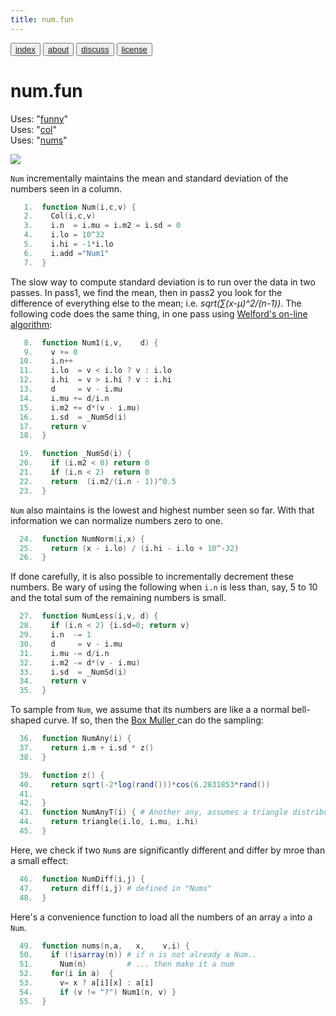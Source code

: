 ```yaml
---
title: num.fun
---
```


<button class="button button1"><a href="/fun/index">index</a></button>   <button class="button button2"><a href="/fun/ABOUT">about</a></button>   <button class="button button1"><a href="http://github.com/timm/fun/issues">discuss</a></button>    <button class="button button2"><a href="/fun/license">license</a></button> <br>



# num.fun
Uses:  "[funny](funny)"<br>
Uses:  "[col](col)"<br>
Uses:  "[nums](nums)"<br>

<img src="http://yuml.me/diagram/plain;dir:lr/class/[Col|n = 0]^-[Num|mu = 0; m2 = 0; lo; hi| Num1(); NumNorm();NumLess();NumAny()]">

`Num` incrementally  maintains the mean and standard deviation of
the numbers seen in a column.

```awk
   1.  function Num(i,c,v) {
   2.    Col(i,c,v)
   3.    i.n  = i.mu = i.m2 = i.sd = 0
   4.    i.lo = 10^32 
   5.    i.hi = -1*i.lo
   6.    i.add ="Num1" 
   7.  }
```

The slow way to compute standard deviation is to run over the data
in two passes. In pass1, we find the mean, then in pass2 you look
for the difference of everything else to the mean; i.e.
_sqrt(&sum;(x-&mu;)^2/(n-1))_.  The following code does the same
thing, in one pass using 
[Welford's on-line algorithm](https://en.wikipedia.org/wiki/Algorithms_for_calculating_variance#Welford's_online_algorithm):

```awk
   8.  function Num1(i,v,    d) {
   9.    v += 0
  10.    i.n++
  11.    i.lo  = v < i.lo ? v : i.lo
  12.    i.hi  = v > i.hi ? v : i.hi
  13.    d     = v - i.mu
  14.    i.mu += d/i.n
  15.    i.m2 += d*(v - i.mu)
  16.    i.sd  = _NumSd(i)
  17.    return v
  18.  }
```

```awk
  19.  function _NumSd(i) {
  20.    if (i.m2 < 0) return 0
  21.    if (i.n < 2)  return 0
  22.    return  (i.m2/(i.n - 1))^0.5
  23.  }
```

`Num` also maintains is the lowest and highest number seen so far. With
that information we can normalize numbers zero to one.

```awk
  24.  function NumNorm(i,x) {
  25.    return (x - i.lo) / (i.hi - i.lo + 10^-32)
  26.  }
```

If done carefully, it is also possible to incrementally decrement
these numbers.  Be wary of using the following when `i.n` is less
than, say, 5 to 10 and the total sum of the remaining numbers is
small.

```awk
  27.  function NumLess(i,v, d) {
  28.    if (i.n < 2) {i.sd=0; return v}
  29.    i.n  -= 1
  30.    d     = v - i.mu
  31.    i.mu -= d/i.n
  32.    i.m2 -= d*(v - i.mu)
  33.    i.sd  = _NumSd(i)
  34.    return v
  35.  }
```

To sample from `Num`, we assume that its numbers are like a a normal
bell-shaped curve. If so,  then the [Box Muller
](https://people.maths.ox.ac.uk/gilesm/mc/mc/lec1.pdf) can do the
sampling:

```awk
  36.  function NumAny(i) { 
  37.    return i.m + i.sd * z()
  38.  }
```

```awk
  39.  function z() {
  40.    return sqrt(-2*log(rand()))*cos(6.2831853*rand())
  41.  
  42.  }
  43.  function NumAnyT(i) { # Another any, assumes a triangle distribution
  44.    return triangle(i.lo, i.mu, i.hi)
  45.  }
```

Here, we check if two `Num`s are significantly different
and differ by mroe than a small effect:

```awk
  46.  function NumDiff(i,j) {
  47.    return diff(i,j) # defined in "Nums"
  48.  }
```

Here's a convenience function to load all the numbers of an array 
`a` into a `Num`. 

```awk
  49.  function nums(n,a,   x,    v,i) {
  50.    if (!isarray(n)) # if n is not already a Num..
  51.      Num(n)         # ... then make it a num
  52.    for(i in a)  {
  53.      v= x ? a[i][x] : a[i]
  54.      if (v != "?") Num1(n, v) }
  55.  }
```
